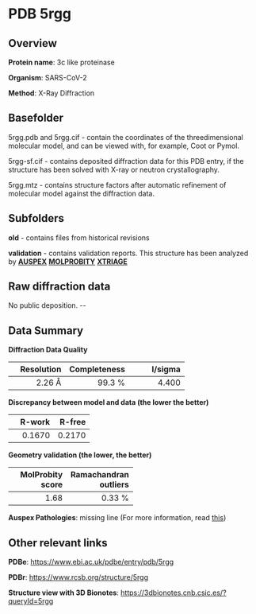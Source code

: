 # PDB 5rgg

## Overview

**Protein name**: 3c like proteinase

**Organism**: SARS-CoV-2

**Method**: X-Ray Diffraction

## Basefolder

5rgg.pdb and 5rgg.cif - contain the coordinates of the threedimensional molecular model, and can be viewed with, for example, Coot or Pymol.

5rgg-sf.cif - contains deposited diffraction data for this PDB entry, if the structure has been solved with X-ray or neutron crystallography.

5rgg.mtz - contains structure factors after automatic refinement of molecular model against the diffraction data.

## Subfolders



**old** - contains files from historical revisions

**validation** - contains validation reports. This structure has been analyzed by [**AUSPEX**](https://github.com/thorn-lab/coronavirus_structural_task_force/tree/master/pdb/3c_like_proteinase/SARS-CoV-2/5rgg/validation/auspex)  [**MOLPROBITY**](https://github.com/thorn-lab/coronavirus_structural_task_force/tree/master/pdb/3c_like_proteinase/SARS-CoV-2/5rgg/validation/molprobity) [**XTRIAGE**](https://github.com/thorn-lab/coronavirus_structural_task_force/blob/master/pdb/3c_like_proteinase/SARS-CoV-2/5rgg/validation/Xtriage_output.log) 

## Raw diffraction data

No public deposition. --<br> 

## Data Summary
**Diffraction Data Quality**

|   | Resolution | Completeness| I/sigma |
|---|-------------:|----------------:|--------------:|
|   |2.26 Å|99.3  %|<img width=50/>4.400|

**Discrepancy between model and data (the lower the better)**

|   | **R-work**| **R-free**   
|---|-------------:|----------------:|           
||  0.1670|  0.2170|

**Geometry validation (the lower, the better)**

|   |**MolProbity<br>score**| **Ramachandran<br>outliers** 
|---|-------------:|----------------:|
||  1.68|  0.33 %|

**Auspex Pathologies**: missing line (For more information, read [this](https://github.com/thorn-lab/coronavirus_structural_task_force/blob/master/pdb/3c_like_proteinase/SARS-CoV-2/5rgg/validation/auspex/5rgg_auspex_comments.txt))

 



## Other relevant links 
**PDBe**:  https://www.ebi.ac.uk/pdbe/entry/pdb/5rgg
 
**PDBr**: https://www.rcsb.org/structure/5rgg 

**Structure view with 3D Bionotes**: https://3dbionotes.cnb.csic.es/?queryId=5rgg

